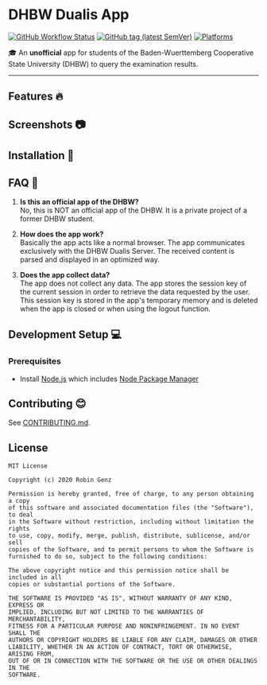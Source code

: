 # DHBW Dualis App

[![GitHub Workflow Status](https://img.shields.io/github/workflow/status/robingenz/dhbw-dualis-app/CI/main)](https://github.com/robingenz/dhbw-dualis-app/actions)
[![GitHub tag (latest SemVer)](https://img.shields.io/github/tag/robingenz/dhbw-dualis-app?color=brightgreen&label=version)](https://github.com/robingenz/dhbw-dualis-app/releases)
[![Platforms](https://img.shields.io/badge/platform-android%20%7C%20ios-lightgrey)](https://github.com/robingenz/dhbw-dualis-app)

🎓 An **unofficial** app for students of the Baden-Wuerttemberg Cooperative State University (DHBW) to query the examination results.

---

## Features 🔥

## Screenshots 📷

## Installation 📱

<!-- App Store Hint -->

## FAQ 📢

1. **Is this an official app of the DHBW?**  
   No, this is NOT an official app of the DHBW. It is a private project of a former DHBW student.

2. **How does the app work?**  
   Basically the app acts like a normal browser.
   The app communicates exclusively with the DHBW Dualis Server.
   The received content is parsed and displayed in an optimized way.

3. **Does the app collect data?**  
   The app does not collect any data.
   The app stores the session key of the current session in order to retrieve the data requested by the user.
   This session key is stored in the app's temporary memory and is deleted when the app is closed or when using the logout function.

## Development Setup 💻

### Prerequisites

- Install [Node.js](https://nodejs.org) which includes [Node Package Manager](https://www.npmjs.com/get-npm)

## Contributing 😊

See [CONTRIBUTING.md](https://github.com/robingenz/dhbw-dualis-app/blob/main/CONTRIBUTING.md).

## License

```
MIT License

Copyright (c) 2020 Robin Genz

Permission is hereby granted, free of charge, to any person obtaining a copy
of this software and associated documentation files (the "Software"), to deal
in the Software without restriction, including without limitation the rights
to use, copy, modify, merge, publish, distribute, sublicense, and/or sell
copies of the Software, and to permit persons to whom the Software is
furnished to do so, subject to the following conditions:

The above copyright notice and this permission notice shall be included in all
copies or substantial portions of the Software.

THE SOFTWARE IS PROVIDED "AS IS", WITHOUT WARRANTY OF ANY KIND, EXPRESS OR
IMPLIED, INCLUDING BUT NOT LIMITED TO THE WARRANTIES OF MERCHANTABILITY,
FITNESS FOR A PARTICULAR PURPOSE AND NONINFRINGEMENT. IN NO EVENT SHALL THE
AUTHORS OR COPYRIGHT HOLDERS BE LIABLE FOR ANY CLAIM, DAMAGES OR OTHER
LIABILITY, WHETHER IN AN ACTION OF CONTRACT, TORT OR OTHERWISE, ARISING FROM,
OUT OF OR IN CONNECTION WITH THE SOFTWARE OR THE USE OR OTHER DEALINGS IN THE
SOFTWARE.
```
